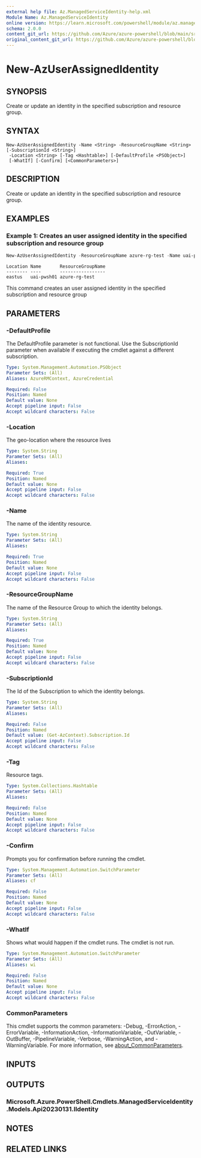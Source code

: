 ```yaml
---
external help file: Az.ManagedServiceIdentity-help.xml
Module Name: Az.ManagedServiceIdentity
online version: https://learn.microsoft.com/powershell/module/az.managedserviceidentity/new-azuserassignedidentity
schema: 2.0.0
content_git_url: https://github.com/Azure/azure-powershell/blob/main/src/ManagedServiceIdentity/ManagedServiceIdentity/help/New-AzUserAssignedIdentity.md
original_content_git_url: https://github.com/Azure/azure-powershell/blob/main/src/ManagedServiceIdentity/ManagedServiceIdentity/help/New-AzUserAssignedIdentity.md
---
```


# New-AzUserAssignedIdentity

## SYNOPSIS
Create or update an identity in the specified subscription and resource group.

## SYNTAX

```
New-AzUserAssignedIdentity -Name <String> -ResourceGroupName <String> [-SubscriptionId <String>]
 -Location <String> [-Tag <Hashtable>] [-DefaultProfile <PSObject>]
 [-WhatIf] [-Confirm] [<CommonParameters>]
```

## DESCRIPTION
Create or update an identity in the specified subscription and resource group.

## EXAMPLES

### Example 1: Creates an user assigned identity in the specified subscription and resource group
```powershell
New-AzUserAssignedIdentity -ResourceGroupName azure-rg-test -Name uai-pwsh01 -Location eastus
```

```output
Location Name       ResourceGroupName
-------- ----       -----------------
eastus   uai-pwsh01 azure-rg-test
```

This command creates an user assigned identity in the specified subscription and resource group

## PARAMETERS

### -DefaultProfile
The DefaultProfile parameter is not functional.
Use the SubscriptionId parameter when available if executing the cmdlet against a different subscription.

```yaml
Type: System.Management.Automation.PSObject
Parameter Sets: (All)
Aliases: AzureRMContext, AzureCredential

Required: False
Position: Named
Default value: None
Accept pipeline input: False
Accept wildcard characters: False
```

### -Location
The geo-location where the resource lives

```yaml
Type: System.String
Parameter Sets: (All)
Aliases:

Required: True
Position: Named
Default value: None
Accept pipeline input: False
Accept wildcard characters: False
```

### -Name
The name of the identity resource.

```yaml
Type: System.String
Parameter Sets: (All)
Aliases:

Required: True
Position: Named
Default value: None
Accept pipeline input: False
Accept wildcard characters: False
```

### -ResourceGroupName
The name of the Resource Group to which the identity belongs.

```yaml
Type: System.String
Parameter Sets: (All)
Aliases:

Required: True
Position: Named
Default value: None
Accept pipeline input: False
Accept wildcard characters: False
```

### -SubscriptionId
The Id of the Subscription to which the identity belongs.

```yaml
Type: System.String
Parameter Sets: (All)
Aliases:

Required: False
Position: Named
Default value: (Get-AzContext).Subscription.Id
Accept pipeline input: False
Accept wildcard characters: False
```

### -Tag
Resource tags.

```yaml
Type: System.Collections.Hashtable
Parameter Sets: (All)
Aliases:

Required: False
Position: Named
Default value: None
Accept pipeline input: False
Accept wildcard characters: False
```

### -Confirm
Prompts you for confirmation before running the cmdlet.

```yaml
Type: System.Management.Automation.SwitchParameter
Parameter Sets: (All)
Aliases: cf

Required: False
Position: Named
Default value: None
Accept pipeline input: False
Accept wildcard characters: False
```

### -WhatIf
Shows what would happen if the cmdlet runs.
The cmdlet is not run.

```yaml
Type: System.Management.Automation.SwitchParameter
Parameter Sets: (All)
Aliases: wi

Required: False
Position: Named
Default value: None
Accept pipeline input: False
Accept wildcard characters: False
```

### CommonParameters
This cmdlet supports the common parameters: -Debug, -ErrorAction, -ErrorVariable, -InformationAction, -InformationVariable, -OutVariable, -OutBuffer, -PipelineVariable, -Verbose, -WarningAction, and -WarningVariable. For more information, see [about_CommonParameters](http://go.microsoft.com/fwlink/?LinkID=113216).

## INPUTS

## OUTPUTS

### Microsoft.Azure.PowerShell.Cmdlets.ManagedServiceIdentity.Models.Api20230131.IIdentity

## NOTES

## RELATED LINKS
